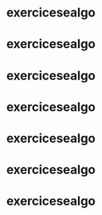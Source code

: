 # exercicesealgo
# exercicesealgo
# exercicesealgo
# exercicesealgo
# exercicesealgo
# exercicesealgo
# exercicesealgo

